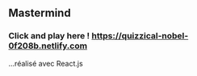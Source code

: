 ## Mastermind

### Click and play here ! https://quizzical-nobel-0f208b.netlify.com

...réalisé avec React.js
